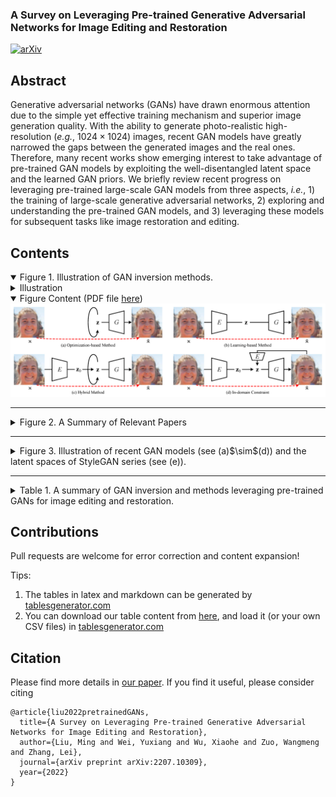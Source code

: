 <h3>A Survey on Leveraging Pre-trained Generative Adversarial Networks for Image Editing and Restoration</h3>

[![arXiv](https://img.shields.io/badge/arXiv-2207.10309-b31b1b.svg)](https://arxiv.org/abs/2207.10309)


## Abstract

Generative adversarial networks (GANs) have drawn enormous attention due to the simple yet effective training mechanism and superior image generation quality. With the ability to generate photo-realistic high-resolution (*e.g.*, $1024\times1024$) images, recent GAN models have greatly narrowed the gaps between the generated images and the real ones. Therefore, many recent works show emerging interest to take advantage of pre-trained GAN models by exploiting the well-disentangled latent space and the learned GAN priors. We briefly review recent progress on leveraging pre-trained large-scale GAN models from three aspects, *i.e.*, 1) the training of large-scale generative adversarial networks, 2) exploring and understanding the pre-trained GAN models, and 3) leveraging these models for subsequent tasks like image restoration and editing.

## Contents

<details open><summary>Figure 1. Illustration of GAN inversion methods.</summary>
  <details><summary>Illustration</summary>
    
In this figure, $\mathbf{x}$ and $\mathbf{\hat{x}}$ are given real image and generated image, respectively. The red dotted line means supervision. It can be seen that the in-domain constraint requires the generated image $\mathbf{\hat{x}}$ can be inverted back into the latent space. Here, $\mathbf{z}$ is not restricted in $\mathcal{Z}$ space, and may refer to more generic latent code (*e.g.*, $\mathbf{w}$, $\mathbf{f}$, *etc*).
  </details>
  <details open><summary>Figure Content (PDF file <a href="Inversion.pdf">here</a>)</summary>
  <img src="Inversion.png" />
  </details>
</details>

---

<details><summary>Figure 2. A Summary of Relevant Papers</summary>
  If you want to get the raw file, please refer to <a href="https://www.processon.com/view/link/62b173641efad41af0484fee" target="_blank">ProcessOn.com (passcode: 1qaz)</a>
  <img src="http://processon.com/chart_image/62b172d2e401fd07380afcdf.png" />
</details>

----

<details><summary>Figure 3. Illustration of recent GAN models (see (a)$\sim$(d)) and the latent spaces of StyleGAN series (see (e)).</summary>  
  <details><summary>Illustration</summary>
    (a) For PGGAN, the blue part denotes the progressive growing procedure from $4\times4$ to $8\times8$. The components with dash lines are employed for the fade-in strategy, where $\alpha$ is gradually growing to 1. They are discarded when the model grows to a higher-resolution. (b) For BigGAN, a specific noise is delivered to each layer together with the class embedding, and the model is end-to-end trained without the progressive growing procedure. (c) For StyleGAN, a series of FC layers are deployed to map $\mathbf{z}$ into $\mathbf{w}$. The green only belongs to StyleGAN2. (d) For StyleGAN3, the generator is largely modulated to improve the translational and rotation equivariance. The discriminator is omitted since it is identical with that used in StyleGAN2. (e) For simplicity, here we take the StyleGAN series as an example to show the latent spaces based on GAN inversion task.
  </details>
  <details open><summary>Figure Content (PDF file <a href="GAN_arch.pdf">here</a>)</summary>
  <img src="GAN_arch.png" />
    </details>
</details>

----

<details><summary>Table 1. A summary of GAN inversion and methods leveraging pre-trained GANs for image editing and restoration.</summary>
  <details><summary>Illustration</summary>
    
For the inversion method, "O", "L", "T" represent optimization-based, learning-based, and training-based (or fine-tuning) methods, while "/" means no inversion is performed in this method, and the numbers (without square brackets) are the indices of methods used for inversion in this table. Note that the methods are ordered (roughly) according to publicly accessible time (*e.g.*, the appear time on <a target="_blank" href="https://arxiv.org">ArXiv</a>, <a target="_blank" href="https://openreview.net">openreview.net</a>, <a target="_blank" href="https://openaccess.thecvf.com">CVF Open Access</a>, *etc*.).
  </details>
  <details open><summary>Abbreviations</summary>

   $^\ast$ Abbreviations: **AD** (<a target="_blank" href="https://groups.csail.mit.edu/vision/datasets/ADE20K/">ADE20K</a>), **AF** (<a target="_blank" href="https://github.com/clovaai/stargan-v2">AFHQ</a>), **CA** (<a target="_blank" href="http://mmlab.ie.cuhk.edu.hk/projects/CelebA.html">CelebA</a>), **CD** (<a target="_blank" href="https://bcsiriuschen.github.io/CARC/">CACD</a>), **CF** (<a target="_blank" href="http://www.cs.toronto.edu/~kriz/cifar.html">CIFAR</a>), **CH** (<a target="_blank" href="https://github.com/tkarras/progressive\_growing\_of\_gans">CelebA-HQ</a>), **CM** (<a target="_blank" href="https://github.com/switchablenorms/CelebAMask-HQ">CelebAMask-HQ</a>), **CO** (<a target="_blank" href="https://cocodataset.org/\#home">MS COCO</a>), **CS** (<a target="_blank" href="https://www.cityscapes-dataset.com/">CityScapes</a>), **CU** (<a target="_blank" href="https://authors.library.caltech.edu/27452/">Caltech-UCSD Birds</a>), **DA** (<a target="_blank" href="https://www.gwern.net/Danbooru">Danbooru</a>, aka Anime Faces), **DF** (<a target="_blank" href="http://mmlab.ie.cuhk.edu.hk/projects/DeepFashion.html">DeepFashion</a>), **FF** (<a target="_blank" href="https://github.com/nvlabs/stylegan">FFHQ</a>), **FL** (<a target="_blank" href="https://www.robots.ox.ac.uk/~vgg/data/flowers/">Flowers</a>), **IN** (<a target="_blank" href="https://image-net.org/">ImageNet</a>), **LF** (<a target="_blank" href="http://vis-www.cs.umass.edu/lfw/">LFW</a>), **LS** (<a target="_blank" href="https://www.yf.io/p/lsun">LSUN</a>), **MF** (<a target="_blank" href="https://github.com/NVlabs/metfaces-dataset">MetFaces</a>), **MN** (<a target="_blank" href="http://yann.lecun.com/exdb/mnist/">MNIST</a>), **OM** (<a target="_blank" href="https://github.com/brendenlake/omniglot">Omniglot</a>), P3 (<a target="_blank" href="http://places2.csail.mit.edu/">Places365</a>), **PL** (<a target="_blank" href="http://places.csail.mit.edu/">Places</a>), **PT** (<a target="_blank" href="https://www.robots.ox.ac.uk/~vgg/data/pets/">Oxford-IIIT Pet</a>, aka Cats and Dogs), **RA** (<a target="_blank" href="https://zenodo.org/record/1188976">RAVDESS</a>), **SC** (<a target="_blank" href="http://ai.stanford.edu/~jkrause/cars/car\_dataset.html">Stanford Cars</a>), **SS** (<a target="_blank" href="http://streetscore.media.mit.edu/static/files/streetscore\_data.zip">Streetscape</a>), **SV** (<a target="_blank" href="http://ufldl.stanford.edu/housenumbers/">SVHN</a>), **TR** (<a target="_blank" href="http://transattr.cs.brown.edu/">Transient</a>), **UT** (<a target="_blank" href="https://vision.cs.utexas.edu/projects/finegrained/utzap50k/">UT Zappos50K</a>)

$^\dagger$ Abbreviations: **AD** (Adversarial Defense), **AE** (Attribute Editing, *i.e.*, w/o reference), **AN** (Anomaly Detection), **AR** (Artifacts Removal), **AT** (Attribute Transfer, *i.e.*, w/ reference), **CO** (Image Crossover), **[U]DA** ([Unsupervised] Domain Adaptation), **DN** (Image Denoising), **FF** (Face Frontalization), **IC** (Image Colorization), **IG** (Image Generation), **IH** (Information Hiding), **Int** (Interpolation), **Inv** (Inversion), **IP** (Inpainting), **PI** (Parsing or Segmentation to Image), **SI** (Sketch to Image), **SR** (Image Super-resolution), **ST** (Style Transfer), **TR** (Transform and Random Jittering).

$^\ddagger$ Some custom datasets collected or regenerated by the authors are omitted since they are not publicly available or can be generated automatically based on current public datasets.
  </details>
  <details open><summary>Table Content</summary>

| No. |                                                                                                                     Method                                                                                                                     |  Publication  |           Backbone           |          Latent Space         | Inversion Method |     Dataset$^\ast$     |       Application$^\dagger$      |
|:---:|:----------------------------------------------------------------------------------------------------------------------------------------------------------------------------------------------------------------------------------------------:|:-------------:|:----------------------------:|:-----------------------------:|:----------------:|:----------------------:|:--------------------------------:|
|  1  |                                         BiGAN (<a href="https://openreview.net/forum?id=BJtNZAFgg" target="_blank">Link</a>) (<a href="https://github.com/jeffdonahue/bigan" target="_blank">Code</a>)                                         |   ICLR 2017   |               /              |         $\mathcal{Z}$         |         T        |         MN, IN         |                Inv               |
|  2  |                                           ALI (<a href="https://ishmaelbelghazi.github.io/ALI/" target="_blank">Link</a>) (<a href="https://github.com/IshmaelBelghazi/ALI" target="_blank">Code</a>)                                          |   ICLR 2017   |               /              |         $\mathcal{Z}$         |         T        |     CF, SV, CA, IN     |             Inv, Int             |
|  3  |                                          Zhu et al. (<a href="http://efrosgans.eecs.berkeley.edu/iGAN/" target="_blank">Link</a>) (<a href="https://github.com/junyanz/iGAN" target="_blank">Code</a>)                                         |   ECCV 2016   |             DCGAN            |         $\mathcal{Z}$         |       L, O       |  SH, LS, PL$^\ddagger$ |           Inv, Int, AE           |
|  4  |                                                 IcGAN (<a href="https://arxiv.org/abs/1611.06355" target="_blank">Link</a>) (<a href="https://github.com/Guim3/IcGAN" target="_blank">Code</a>)                                                | NeurIPSw 2016 |             cGAN             |  $\mathcal{Z}$, $\mathcal{C}$ |         L        |         MN, CA         |            Inv, AT, AE           |
|  5  |                                      Creswell et al. (<a href="https://arxiv.org/abs/1611.05644" target="_blank">Link</a>) (<a href="https://github.com/ToniCreswell/InvertingGAN" target="_blank">Code</a>)                                   |  T-NNLS 2018  |        DCGAN, WGAN-GP        |         $\mathcal{Z}$         |         O        |       OM, UT, CA       |                Inv               |
|  6  |                                     Lipton et al. (<a href="https://arxiv.org/abs/1702.04782" target="_blank">Link</a>) (<a href="https://github.com/SubarnaTripathi/ReverseGAN" target="_blank">Code</a>)                                     |   ICLRw 2017  |             DCGAN            |         $\mathcal{Z}$         |         O        |           CA           |                Inv               |
|  7  |                                               PGD-GAN (<a href="https://arxiv.org/abs/1802.08406" target="_blank">Link</a>) (<a href="https://github.com/shahviraj/pgdgan" target="_blank">Code</a>)                                           |  ICASSP 2018  |             DCGAN            |         $\mathcal{Z}$         |         O        |         MN, CA         |                Inv               |
|  8  |    Ma et al. (<a href="https://proceedings.neurips.cc/paper/2018/hash/e0ae4561193dbf6e4cf7e8f4006948e3-Abstract.html" target="_blank">Link</a>) (<a href="https://github.com/fangchangma/invert-generative-networks" target="_blank">Code</a>) |  NeurIPS 2018 |             DCGAN            |         $\mathcal{Z}$         |         O        |         MN, CA         |              Inv, IP             |
|  9  |                                        Suzuki et al. (<a href="https://arxiv.org/abs/1811.10153" target="_blank">Link</a>) (<a href="https://github.com/quolc/neural-collage" target="_blank">Code</a>)                                        |   ArXiv 2018  |    SNGAN, BigGAN, StyleGAN   |         $\mathcal{F}$         |         3        |     IN, FL, FF, DA     |                CO                |
|  10 |                                       GANDissection (<a href="https://gandissect.csail.mit.edu/" target="_blank">Link</a>) (<a href="https://github.com/CSAILVision/GANDissect" target="_blank">Code</a>)                                      |   ICLR 2019   |             PGGAN            |         $\mathcal{F}$         |         /        |         LS, AD         |              AE, AR              |
|  11 |                                        NPGD (<a href="https://arxiv.org/abs/1902.09698" target="_blank">Link</a>) (<a href="https://github.com/yuqili3/NPGD_linear_inverse_prob" target="_blank">Code</a>)                                     |   ICCV 2019   |         DCGAN, SAGAN         |         $\mathcal{Z}$         |       L, O       |       MN, CA, LS       |            Inv, SR, IP           |
|  12 |                                    Image2StyleGAN (<a href="https://arxiv.org/abs/1904.03189" target="_blank">Link</a>) (<a href="https://github.com/zaidbhat1234/Image2StyleGAN" target="_blank">Code</a>)                                    |   ICCV 2019   |           StyleGAN           |         $\mathcal{W}+$        |         O        |      FF$^\ddagger$     |         Inv, Int, AE, ST         |
|  13 |                              Bau et al. (<a href="http://bzhou.ie.cuhk.edu.hk/publication/iccv19_see_gan.pdf" target="_blank">Link</a>) (<a href="https://github.com/davidbau/ganseeing" target="_blank">Code</a>)                             |   ICLRw 2019  |   PGGAN, WGAN-GP, StyleGAN   |  $\mathcal{Z}$, $\mathcal{W}$ |       L, O       |           LS           |                Inv               |
|  14 |                                               GANPaint (<a href="https://ganpaint.io/" target="_blank">Link</a>) (<a href="http://gandissect.res.ibm.com/ganpaint.html" target="_blank">Demo</a>)                                              |    ToG 2019   |             PGGAN            |    $\mathcal{Z}$, $\Theta$    |      L, O, T     |           LS           |              Inv, AE             |
|  15 |                                     InterFaceGAN(<a href="https://genforce.github.io/interfacegan/" target="_blank">Link</a>) (<a href="https://github.com/genforce/interfacegan" target="_blank">Code</a>)                                    |   CVPR 2020   |        PGGAN, StyleGAN       |  $\mathcal{Z}$, $\mathcal{W}$ |       3, 8       |           CH           |              AE, AR              |
|  16 |                                            GANSeeing(<a href="http://ganseeing.csail.mit.edu/" target="_blank">Link</a>) (<a href="https://github.com/davidbau/ganseeing" target="_blank">Code</a>)                                            |   ICCV 2019   |   PGGAN, WGAN-GP, StyleGAN   |  $\mathcal{Z}$, $\mathcal{W}$ |        13        |           LS           |                Inv               |
|  17 |                                                YLG(<a href="https://arxiv.org/abs/1911.12287" target="_blank">Link</a>) (<a href="https://github.com/giannisdaras/ylg" target="_blank">Code</a>)                                               |   CVPR 2020   |             SAGAN            |         $\mathcal{Z}$         |         O        |           IN           |                Inv               |
|  18 |                                            Image2StyleGAN++(<a href="https://arxiv.org/abs/1911.11544" target="_blank">Link</a>) (<a href="https://youtu.be/yd5WczbFt68" target="_blank">Video</a>)                                            |   CVPR 2020   |           StyleGAN           | $\mathcal{W}+$, $\mathcal{N}$ |         O        |         LS, FF         |        Inv, CO, IP, AE, ST       |
|  19 |                                         mGANPrior(<a href="https://genforce.github.io/mganprior/" target="_blank">Link</a>) (<a href="https://github.com/genforce/mganprior" target="_blank">Code</a>)                                         |   CVPR 2020   |        PGGAN, StyleGAN       |         $\mathcal{Z}$         |         O        |       FF, CH, LS       |      Inv, IC, SR, IP, DN, AE     |
|  20 |                                                                                  MimicGAN(<a href="https://arxiv.org/abs/1912.07748" target="_blank">Link</a>)                                                                                 |   IJCV 2020   |             DCGAN            |         $\mathcal{Z}$         |         O        |       CA, FF, LF       |         Inv, UDA, AD, AN         |
|  21 |                                                   PULSE(<a href="http://pulse.cs.duke.edu/" target="_blank">Link</a>) (<a href="https://github.com/adamian98/pulse" target="_blank">Code</a>)                                                  |   CVPR 2020   |           StyleGAN           |         $\mathcal{Z}$         |         O        |         FF, CH         |              Inv, SR             |
|  22 |                                        DGP(<a href="https://arxiv.org/abs/2003.13659" target="_blank">Link</a>) (<a href="https://github.com/XingangPan/deep-generative-prior" target="_blank">Code</a>)                                       |   ECCV 2020   |            BigGAN            |         $\mathcal{Z}$         |       O, T       |         IN, P3         | Inv, Int, IC, IP, SR, AD, TR, AE |
|  23 |                             StyleGAN2Distillation(<a href="https://arxiv.org/abs/2003.03581" target="_blank">Link</a>) (<a href="https://github.com/EvgenyKashin/stylegan2-distillation" target="_blank">Code</a>)                             |   ECCV 2020   |     StyleGAN2, pix2pixHD     |         $\mathcal{W}+$        |         /        |           FF           |              AT, AE              |
|  24 |                                        EditingInStyle(<a href="https://arxiv.org/abs/2004.14367" target="_blank">Link</a>) (<a href="https://github.com/IVRL/GANLocalEditing" target="_blank">Code</a>)                                        |   CVPR 2020   |  PGGAN, StyleGAN, StyleGAN2  |         $\mathcal{F}$         |         /        |         FF, LS         |                AT                |
|  25 |                                         StyleRig(<a href="https://vcai.mpi-inf.mpg.de/projects/StyleRig/" target="_blank">Link</a>) (<a href="https://youtu.be/eaW_P85wQ9k" target="_blank">Video</a>)                                         |   CVPR 2020   |           StyleGAN           |         $\mathcal{W}+$        |         /        |           FF           |                AT                |
|  26 |                                                ALAE(<a href="https://arxiv.org/abs/2004.04467" target="_blank">Link</a>) (<a href="https://github.com/podgorskiy/ALAE" target="_blank">Code</a>)                                               |   CVPR 2020   |           StyleGAN           |         $\mathcal{W}$         |         T        |     MN, FF, LS, CH     |              Inv, AT             |
|  27 |                                           IDInvert(<a href="https://genforce.github.io/idinvert/" target="_blank">Link</a>) (<a href="https://github.com/genforce/idinvert" target="_blank">Code</a>)                                          |   ECCV 2020   |           StyleGAN           |         $\mathcal{W}+$        |       L, O       |         FF, LS         |         Inv, Int, AE, CO         |
|  28 |                                       pix2latent(<a href="https://minyoungg.github.io/pix2latent/" target="_blank">Link</a>) (<a href="https://github.com/minyoungg/pix2latent" target="_blank">Code</a>)                                      |   ECCV 2020   |       BigGAN, StyleGAN2      |         $\mathcal{Z}$         |         O        |     IN, CO, CF, LS     |            Inv, TR, AE           |
|  29 |                          IDDistanglement(<a href="https://yotamnitzan.github.io/ID-disentanglement/" target="_blank">Link</a>) (<a href="https://github.com/YotamNitzan/ID-disentanglement" target="_blank">Code</a>)                          |    ToG 2020   |           StyleGAN           |         $\mathcal{W}$         |         L        |           FF           |              Inv, AT             |
|  30 |                                                                                 WhenAndHow(<a href="https://arxiv.org/abs/2006.15555" target="_blank">Link</a>)                                                                                |   ArXiv 2020  |              MLP             |         $\mathcal{Z}$         |         O        |           MN           |              Inv, IP             |
|  31 |                                                                                Guan et al.(<a href="https://arxiv.org/abs/2007.01758" target="_blank">Link</a>)                                                                                |   ArXiv 2020  |           StyleGAN           |         $\mathcal{W}+$        |       L, O       |         CH, CD         |         Inv, Int, AT, IC         |
|  32 |                                                 SeFa(<a href="https://genforce.github.io/sefa/" target="_blank">Link</a>) (<a href="https://github.com/genforce/sefa" target="_blank">Code</a>)                                                |   CVPR 2021   |    PGGAN, BigGAN, StyleGAN   |         $\mathcal{Z}$         |      19, 27      | FF, CH, LS, IN, SS, DA |                AE                |
|  33 |                                             GH-Feat(<a href="https://genforce.github.io/ghfeat/" target="_blank">Link</a>) (<a href="https://github.com/genforce/ghfeat" target="_blank">Code</a>)                                             |   CVPR 2021   |           StyleGAN           |         $\mathcal{S}$         |         L        |     MN, FF, LS, IN     |            Inv, AT, AE           |
|  34 |                                    pSp(<a href="https://eladrich.github.io/pixel2style2pixel/" target="_blank">Link</a>) (<a href="https://github.com/eladrich/pixel2style2pixel" target="_blank">Code</a>)                                    |   CVPR 2021   |           StyleGAN2          |         $\mathcal{W}+$        |         L        |     FF, AF, CH, CM     |          Inv, FF, SI, SR         |
|  35 |                                      StyleFlow(<a href="https://rameenabdal.github.io/StyleFlow/" target="_blank">Link</a>) (<a href="https://github.com/RameenAbdal/StyleFlow" target="_blank">Code</a>)                                      |    ToG 2021   |      StyleGAN, StyleGAN2     |         $\mathcal{W}+$        |        12        |         FF, LS         |              AT, AE              |
|  36 |                                               PIE(<a href="https://vcai.mpi-inf.mpg.de/projects/PIE/" target="_blank">Link</a>) (<a href="https://youtu.be/UIvmUtVI77k" target="_blank">Code</a>)                                              |    ToG 2020   |           StyleGAN           |         $\mathcal{W}+$        |         O        |           FF           |              AT, AE              |
|  37 |                               Bartz et al.(<a href="https://arxiv.org/abs/2010.11113" target="_blank">Link</a>) (<a href="https://github.com/Bartzi/one-model-to-reconstruct-them-all" target="_blank">Code</a>)                               |   BMVC 2020   |      StyleGAN, StyleGAN2     | $\mathcal{Z}$, $\mathcal{W}+$ |         L        |         FF, LS         |              Inv, DN             |
|  38 |                                                                             StyleIntervention(<a href="https://arxiv.org/abs/2011.09699" target="_blank">Link</a>)                                                                             |   ArXiv 2020  |           StyleGAN2          |         $\mathcal{S}$         |         O        |           FF           |              Inv, AE             |
|  39 |                                           StyleSpace(<a href="https://arxiv.org/abs/2011.12799" target="_blank">Link</a>) (<a href="https://github.com/betterze/StyleSpace" target="_blank">Code</a>)                                          |   CVPR 2021   |           StyleGAN2          |         $\mathcal{S}$         |         O        |         FF, LS         |              Inv, AE             |
|  40 |                                       Hijack-GAN(<a href="https://a514514772.github.io/hijackgan/" target="_blank">Link</a>) (<a href="https://github.com/a514514772/hijackgan" target="_blank">Code</a>)                                      |   CVPR 2021   |        PGGAN, StyleGAN       |         $\mathcal{Z}$         |         /        |           CH           |                AE                |
|  41 |                                          NaviGAN(<a href="https://arxiv.org/abs/2011.13786" target="_blank">Link</a>) (<a href="https://github.com/yandex-research/navigan" target="_blank">Code</a>)                                          |   CVPR 2021   | pix2pixHD, BigGAN, StyleGAN2 |            $\Theta$           |     StyleGAN2    |     FF, LS, CS, IN     |                AE                |
|  42 |                                       GLEAN(<a href="https://ckkelvinchan.github.io/projects/GLEAN/" target="_blank">Link</a>) (<a href="https://github.com/ckkelvinchan/GLEAN" target="_blank">Code</a>)                                      |   CVPR 2021   |           StyleGAN           |         $\mathcal{W}+$        |         L        |         FF, LS         |              Inv, SR             |
|  43 |                                          ImprovedGANEmbedding(<a href="https://arxiv.org/abs/2012.09036" target="_blank">Link</a>) (<a href="https://github.com/ZPdesu/II2S" target="_blank">Code</a>)                                         |   ArXiv 2020  |      StyleGAN, StyleGAN2     |         $\mathcal{P}$         |         O        |    FF, MF$^\ddagger$   |          Inv, IC, IP, SR         |
|  44 |                                         GFPGAN(<a href="https://xinntao.github.io/projects/gfpgan" target="_blank">Link</a>) (<a href="https://github.com/TencentARC/GFPGAN" target="_blank">Code</a>)                                         |   CVPR 2021   |           StyleGAN2          |         $\mathcal{W}$         |         L        |           FF           |              Inv, SR             |
|  45 |                                           EnjoyEditing(<a href="https://arxiv.org/abs/2102.01187" target="_blank">Link</a>) (<a href="https://github.com/KelestZ/Latent2im" target="_blank">Code</a>)                                          |   ICLR 2021   |       PGGAN, StyleGAN2       |         $\mathcal{Z}$         |        12        |   FF, CA, CH, P3, TR   |              Inv, AE             |
|  46 |                                              SAM(<a href="https://yuval-alaluf.github.io/SAM/" target="_blank">Link</a>) (<a href="https://github.com/yuval-alaluf/SAM" target="_blank">Code</a>)                                              |    ToG 2021   |           StyleGAN           |         $\mathcal{W}+$        |         L        |         CA, CH         |                AE                |
|  47 |                                            e4e(<a href="https://arxiv.org/abs/2102.02766" target="_blank">Link</a>) (<a href="https://github.com/omertov/encoder4editing" target="_blank">Code</a>)                                            |    ToG 2021   |           StyleGAN2          |         $\mathcal{W}+$        |         L        |     FF, CH, LS, SC     |              Inv, AE             |
|  48 |                                          StyleCLIP(<a href="https://arxiv.org/abs/2103.17249" target="_blank">Link</a>) (<a href="https://github.com/orpatashnik/StyleCLIP" target="_blank">Code</a>)                                          |   ICCV 2021   |           StyleGAN2          | $\mathcal{W}+$, $\mathcal{S}$ |       47, O      |     FF, CH, LS, AF     |                AE                |
|  49 |                               LatentComposition(<a href="https://chail.github.io/latent-composition/" target="_blank">Link</a>) (<a href="https://github.com/chail/latent-composition" target="_blank">Code</a>)                               |   ICLR 2021   |       PGGAN, StyleGAN2       |         $\mathcal{Z}$         |         L        |       FF, CH, LS       |            Inv, IP, AT           |
|  50 |                                     GANEnsembling(<a href="https://chail.github.io/gan-ensembling/" target="_blank">Link</a>) (<a href="https://github.com/chail/gan-ensembling" target="_blank">Code</a>)                                     |   CVPR 2021   |           StyleGAN2          |         $\mathcal{W}+$        |       L, O       |       CH, SC, PT       |              Inv, AT             |
|  51 |                                ReStyle(<a href="https://yuval-alaluf.github.io/restyle-encoder/" target="_blank">Link</a>) (<a href="https://github.com/yuval-alaluf/restyle-encoder" target="_blank">Code</a>)                                |   ICCV 2021   |           StyleGAN2          |         $\mathcal{W}+$        |         L        |   FF, CH, SC, LS, AF   |              Inv, AE             |
|  52 |                                           E2Style(<a href="https://wty-ustc.github.io/inversion/" target="_blank">Link</a>) (<a href="https://github.com/wty-ustc/e2style" target="_blank">Code</a>)                                           |   T-IP 2022   |           StyleGAN2          |         $\mathcal{W}+$        |         L        |         FF, CH         |  Inv, SI, PI, AT, IP, SR, AE, IH |
|  53 |                                                  GPEN(<a href="https://arxiv.org/abs/2105.06070" target="_blank">Link</a>) (<a href="https://github.com/yangxy/GPEN" target="_blank">Code</a>)                                                 |   CVPR 2021   |           StyleGAN2          | $\mathcal{W}+$, $\mathcal{N}$ |         L        |         FF, CH         |              Inv, SR             |
|  54 |                               Consecutive(<a href="https://arxiv.org/abs/2107.13812" target="_blank">Link</a>) (<a href="https://github.com/cnnlstm/InvertingGANs_with_ConsecutiveImgs" target="_blank">Code</a>)                              |   ICCV 2021   |           StyleGAN           |         $\mathcal{W}+$        |         O        |         FF, RA         |           Inv, Int, AE           |
|  55 |                            BDInvert(<a href="https://kkang831.github.io/publication/ICCV_2021_BDInvert/" target="_blank">Link</a>) (<a href="https://github.com/kkang831/BDInvert_Release" target="_blank">Code</a>)                           |   ICCV 2021   |      StyleGAN, StyleGAN2     |  $\mathcal{F}$/$\mathcal{W}+$ |         O        |       FF, CH, LS       |              Inv, AE             |
|  56 |                                             HFGI(<a href="https://tengfei-wang.github.io/HFGI/" target="_blank">Link</a>) (<a href="https://github.com/Tengfei-Wang/HFGI" target="_blank">Code</a>)                                            |   CVPR 2022   |           StyleGAN2          | $\mathcal{W}+$, $\mathcal{F}$ |         L        |       FF, CH, SC       |              Inv, AE             |
|  57 |                                       VisualVocab(<a href="https://visualvocab.csail.mit.edu/" target="_blank">Link</a>) (<a href="https://github.com/schwettmann/visual-vocab" target="_blank">Code</a>)                                      |   ICCV 2021   |            BigGAN            |         $\mathcal{Z}$         |         /        |         P3, IN         |                AE                |
|  58 |                                    HyperStyle(<a href="https://yuval-alaluf.github.io/hyperstyle/" target="_blank">Link</a>) (<a href="https://github.com/yuval-alaluf/hyperstyle" target="_blank">Code</a>)                                   |   CVPR 2022   |           StyleGAN2          |         $\mathcal{W}+$        |         L        |       FF, CH, AF       |            Inv, AE, ST           |
|  59 |                                         GANGealing(<a href="https://www.wpeebles.com/gangealing" target="_blank">Link</a>) (<a href="https://github.com/wpeebles/gangealing" target="_blank">Code</a>)                                         |   CVPR 2022   |           StyleGAN2          |         $\mathcal{W}$         |         /        |   LS, FF, AF, CH, CU   |                TR                |
|  60 |                                 HyperInverter(<a href="https://di-mi-ta.github.io/HyperInverter/" target="_blank">Link</a>) (<a href="https://github.com/VinAIResearch/HyperInverter" target="_blank">Code</a>)                                |   CVPR 2022   |           StyleGAN2          |    $\mathcal{W}$, $\Theta$    |         L        |       FF, CH, LS       |           Inv, Int, AE           |
|  61 |                                       InsetGAN(<a href="http://afruehstueck.github.io/insetgan/" target="_blank">Link</a>) (<a href="https://github.com/afruehstueck/insetGAN" target="_blank">Code</a>)                                       |   CVPR 2022   |           StyleGAN2          |         $\mathcal{W}+$        |         O        |    FF, DF$^\ddagger$   |              CO, IG              |
|  62 |                           HairMapper(<a href="http://www.cad.zju.edu.cn/home/jin/cvpr2022/cvpr2022.htm" target="_blank">Link</a>) (<a href="https://github.com/oneThousand1000/HairMapper" target="_blank">Code</a>)                           |   CVPR 2022   |           StyleGAN2          |         $\mathcal{W}+$        |        47        |    FF, CM$^\ddagger$   |                AE                |
|  63 |                                      SAMInv(<a href="https://www.cs.cmu.edu/~SAMInversion/" target="_blank">Link</a>) (<a href="https://github.com/adobe-research/sam_inversion" target="_blank">Code</a>)                                     |   CVPR 2022   |    BigGAN-deep, StyleGAN2    | $\mathcal{W}+$, $\mathcal{F}$ |         L        |       FF, LS, IN       |              Inv, AE             |
</details>
</details>


## Contributions

Pull requests are welcome for error correction and content expansion!

Tips:

1) The tables in latex and markdown can be generated by [tablesgenerator.com](https://www.tablesgenerator.com/)
2) You can download our table content from [here](github-table.tgn), and load it (or your own CSV files) in [tablesgenerator.com](https://www.tablesgenerator.com/)


## Citation

Please find more details in [our paper](https://arxiv.org/abs/2207.10309). If you find it useful, please consider citing

```
@article{liu2022pretrainedGANs,
  title={A Survey on Leveraging Pre-trained Generative Adversarial Networks for Image Editing and Restoration},
  author={Liu, Ming and Wei, Yuxiang and Wu, Xiaohe and Zuo, Wangmeng and Zhang, Lei},
  journal={arXiv preprint arXiv:2207.10309},
  year={2022}
}
```
